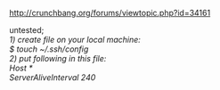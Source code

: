 <http://crunchbang.org/forums/viewtopic.php?id=34161>

untested;  
*1) create file on your local machine:  
$ touch ~/.ssh/config  
2) put following in this file:  
Host *  
ServerAliveInterval 240*